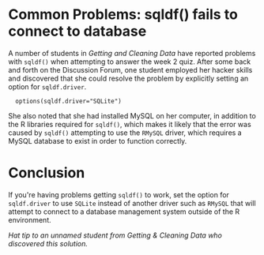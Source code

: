 # Common Problems: sqldf() fails to connect to database

A number of students in *Getting and Cleaning Data* have reported problems with `sqldf()` when attempting to answer the week 2 quiz. After some back and forth on the Discussion Forum, one student employed her hacker skills and discovered that she could resolve the problem by explicitly setting an option for `sqldf.driver`.

      options(sqldf.driver="SQLite")

She also noted that she had installed MySQL on her computer, in addition to the R libraries required for `sqldf()`, which makes it likely that the error was caused by `sqldf()` attempting to use the `RMySQL` driver, which requires a MySQL database to exist in order to function correctly.

# Conclusion

If you're having problems getting `sqldf()` to work, set the option for `sqldf.driver` to use `SQLite` instead of another driver such as `RMySQL` that will attempt to connect to a database management system outside of the R environment.

*Hat tip to an unnamed student from Getting & Cleaning Data who discovered this solution.*
